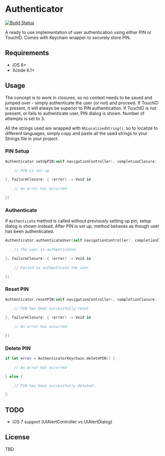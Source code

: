 # Authenticator

[![Build Status](https://travis-ci.org/svachmic/Authenticator.svg?branch=master)](https://travis-ci.org/svachmic/Authenticator)

A ready to use implementation of user authentication using either PIN or TouchID. Comes with Keychain wrapper to securely store PIN.

## Requirements

- iOS 8+
- Xcode 6.1+

## Usage

The concept is to work in closures, so no context needs to be saved and jumped over - simply authenticate the user (or not) and proceed. If TouchID is present, it will always be superior to PIN authentication. If TouchID is not present, or fails to authenticate user, PIN dialog is shown. Number of attempts is set to 3.

All the strings used are wrapped with `NSLocalizedString()`, so to localize to different languages, simply copy and paste all the used strings to your Strings.file in your project.

### PIN Setup

```swift
Authenticator.setUpPIN(self.navigationController!, completionClosure: { () -> Void in
	
	// PIN is set up

}, failureClosure: { (error) -> Void in
	
	// An error has occurred

})
```

### Authenticate

If `Authenticate` method is called without previously setting up pin, setup dialog is shown instead. After PIN is set up, method behaves as though user has been authenticated.

```swift
Authenticator.authenticateUser(self.navigationController!, completionClosure: { () -> Void in
	
	// The user is authenticated

}, failureClosure: { (error) -> Void in
	
	// Failed to authenticate the user

})
```

### Reset PIN

```swift
Authenticator.resetPIN(self.navigationController!, completionClosure: { () -> Void in
	
	// PIN has been successfully reset

}, failureClosure: { (error) -> Void in
	
	// An error has occurred

})
```

### Delete PIN

```swift
if let error = AuthenticatorKeychain.deletePIN() {
	
	// An error has occurred

} else {
	
	// PIN has been successfully deleted

}
```

## TODO

- iOS 7 support (UIAlertController vs UIAlertDialog)

## License

TBD
